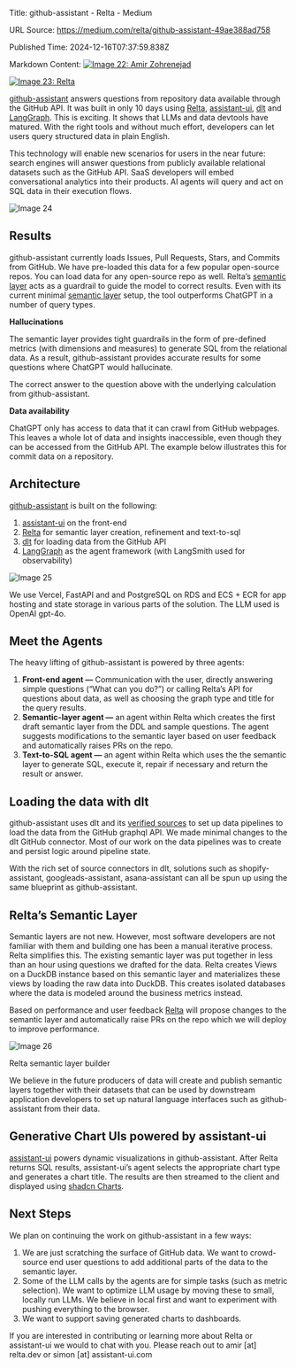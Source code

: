 Title: github-assistant - Relta - Medium

URL Source: https://medium.com/relta/github-assistant-49ae388ad758

Published Time: 2024-12-16T07:37:59.838Z

Markdown Content:
[![Image 22: Amir Zohrenejad](https://miro.medium.com/v2/resize:fill:44:44/0*g4-ZrF2WQmSCiCnF.jpg)](https://medium.com/@aazo11?source=post_page---byline--49ae388ad758--------------------------------)

[![Image 23: Relta](https://miro.medium.com/v2/resize:fill:24:24/1*URC8pi1t0j1l_yNoOu1OTQ.png)](https://medium.com/relta?source=post_page---byline--49ae388ad758--------------------------------)

[github-assistant](https://github-assistant.com/) answers questions from repository data available through the GitHub API. It was built in only 10 days using [Relta](https://www.relta.dev/), [assistant-ui](https://www.assistant-ui.com/), [dlt](https://dlthub.com/) and [LangGraph](https://www.langchain.com/langgraph). This is exciting. It shows that LLMs and data devtools have matured. With the right tools and without much effort, developers can let users query structured data in plain English.

This technology will enable new scenarios for users in the near future: search engines will answer questions from publicly available relational datasets such as the GitHub API. SaaS developers will embed conversational analytics into their products. AI agents will query and act on SQL data in their execution flows.

![Image 24](https://miro.medium.com/v2/resize:fit:267/1*wUZiI2Mg2cncuMWWXIiBgQ.png)

Results
-------

github-assistant currently loads Issues, Pull Requests, Stars, and Commits from GitHub. We have pre-loaded this data for a few popular open-source repos. You can load data for any open-source repo as well. Relta’s [semantic layer](https://github.com/reltadev/github-assistant/tree/main/server-poc/semantic_layer) acts as a guardrail to guide the model to correct results. Even with its current minimal [semantic layer](https://github.com/reltadev/github-assistant/tree/main/server-poc/semantic_layer) setup, the tool outperforms ChatGPT in a number of query types.

**Hallucinations**

The semantic layer provides tight guardrails in the form of pre-defined metrics (with dimensions and measures) to generate SQL from the relational data. As a result, github-assistant provides accurate results for some questions where ChatGPT would hallucinate.

The correct answer to the question above with the underlying calculation from github-assistant.

**Data availability**

ChatGPT only has access to data that it can crawl from GitHub webpages. This leaves a whole lot of data and insights inaccessible, even though they can be accessed from the GitHub API. The example below illustrates this for commit data on a repository.

Architecture
------------

[github-assistant](https://github.com/reltadev/github-assistant) is built on the following:

1.  [assistant-ui](https://www.assistant-ui.com/) on the front-end
2.  [Relta](https://www.relta.dev/) for semantic layer creation, refinement and text-to-sql
3.  [dlt](https://dlthub.com/) for loading data from the GitHub API
4.  [LangGraph](https://www.langchain.com/langgraph) as the agent framework (with LangSmith used for observability)

![Image 25](https://miro.medium.com/v2/resize:fit:700/0*QrMsc8nka5jfHR_I)

We use Vercel, FastAPI and and PostgreSQL on RDS and ECS + ECR for app hosting and state storage in various parts of the solution. The LLM used is OpenAI gpt-4o.

Meet the Agents
---------------

The heavy lifting of github-assistant is powered by three agents:

1.  **Front-end agent —** Communication with the user, directly answering simple questions (“What can you do?”) or calling Relta’s API for questions about data, as well as choosing the graph type and title for the query results.
2.  **Semantic-layer agent —** an agent within Relta which creates the first draft semantic layer from the DDL and sample questions. The agent suggests modifications to the semantic layer based on user feedback and automatically raises PRs on the repo.
3.  **Text-to-SQL agent —** an agent within Relta which uses the the semantic layer to generate SQL, execute it, repair if necessary and return the result or answer.

Loading the data with dlt
-------------------------

github-assistant uses dlt and its [verified sources](https://dlthub.com/docs/dlt-ecosystem/verified-sources/) to set up data pipelines to load the data from the GitHub graphql API. We made minimal changes to the dlt GitHub connector. Most of our work on the data pipelines was to create and persist logic around pipeline state.

With the rich set of source connectors in dlt, solutions such as shopify-assistant, googleads-assistant, asana-assistant can all be spun up using the same blueprint as github-assistant.

Relta’s Semantic Layer
----------------------

Semantic layers are not new. However, most software developers are not familiar with them and building one has been a manual iterative process. Relta simplifies this. The existing semantic layer was put together in less than an hour using questions we drafted for the data. Relta creates Views on a DuckDB instance based on this semantic layer and materializes these views by loading the raw data into DuckDB. This creates isolated databases where the data is modeled around the business metrics instead.

Based on performance and user feedback [Relta](https://relta.dev/) will propose changes to the semantic layer and automatically raise PRs on the repo which we will deploy to improve performance.

![Image 26](https://miro.medium.com/v2/resize:fit:700/1*CIgUiLnqvTxUve_kCGMtEg.png)

Relta semantic layer builder

We believe in the future producers of data will create and publish semantic layers together with their datasets that can be used by downstream application developers to set up natural language interfaces such as github-assistant from their data.

Generative Chart UIs powered by assistant-ui
--------------------------------------------

[assistant-ui](https://www.assistant-ui.com/) powers dynamic visualizations in github-assistant. After Relta returns SQL results, assistant-ui’s agent selects the appropriate chart type and generates a chart title. The results are then streamed to the client and displayed using [shadcn Charts](https://ui.shadcn.com/charts).

Next Steps
----------

We plan on continuing the work on github-assistant in a few ways:

1.  We are just scratching the surface of GitHub data. We want to crowd-source end user questions to add additional parts of the data to the semantic layer.
2.  Some of the LLM calls by the agents are for simple tasks (such as metric selection). We want to optimize LLM usage by moving these to small, locally run LLMs. We believe in local first and want to experiment with pushing everything to the browser.
3.  We want to support saving generated charts to dashboards.

If you are interested in contributing or learning more about Relta or assistant-ui we would to chat with you. Please reach out to amir \[at\] relta.dev or simon \[at\] assistant-ui.com
